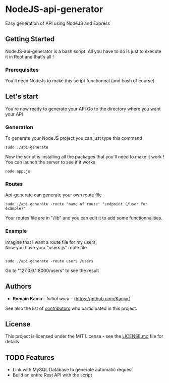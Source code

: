 # NodeJS-api-generator

Easy generation of API using NodeJS and Express

## Getting Started

NodeJS-api-generator is a bash script. All you have to do is just to execute it in Root and that's all !

### Prerequisites

You'll need NodeJs to make this script functionnal (and bash of course)


## Let's start

You're now ready to generate your API
Go to the directory where you want your API

### Generation

To generate your NodeJS project you can just type this command

```
sudo ./api-generate
```
Now the script is installing all the packages that you'll need to make it work !
You can launch the server to see if it works
```
node app.js
```

### Routes

Api-generate can generate your own route file

```
sudo ./api-generate -route "name of route" "endpoint (/user for example)"
```
Your routes file are in "/lib" and you can edit it to add some functionnalities.

### Example
Imagine that I want a route file for my users.<br />
Now you have your "users.js" route file

```

sudo ./api-generate -route users /users
```
Go to "127.0.0.1:8000/users" to see the result

## Authors

* **Romain Kania** - *Initial work* - (https://github.com/Kaniar)

See also the list of [contributors](https://github.com/kaniar/node-api-generator/contributors) who participated in this project.

## License

This project is licensed under the MIT License - see the [LICENSE.md](LICENSE.md) file for details

## TODO Features

* Link with MySQL Database to generate automatic request
* Build an entire Rest API with the script
